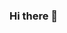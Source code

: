 ### Hi there 👋

<!--
**abelarduu/abelarduu** is a ✨ _special_ ✨ repository because its `README.md` (this file) appears on your GitHub profile.

Here are some ideas to get you started:

- 🔭 I’m currently working on ...
- 🌱 I’m currently learning ...
- 👯 I’m looking to collaborate on ...
- 🤔 I’m looking for help with ...
- 💬 Ask me about ...
- 📫 How to reach me: ...
- 😄 Pronouns: ...
- ⚡ Fun fact: ...
-->
<html>
<head>
    <link rel="stylesheet" href="https://cdn.jsdelivr.net/gh/devicons/devicon@v2.14.0/devicon.min.css">
</head>
<body>
  <i class="devicon-"></i>
</body> 
</html>

